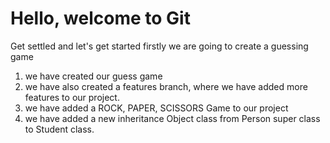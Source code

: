 # Hello, welcome to Git
 Get settled and let's get started
 firstly we are going to create a guessing game

1. we have  created our guess game
2. we have also created a features branch, where we have added more features to our project.
3. we have added a ROCK, PAPER, SCISSORS Game to our project
4. we have added a new inheritance Object class from Person super class to Student class.